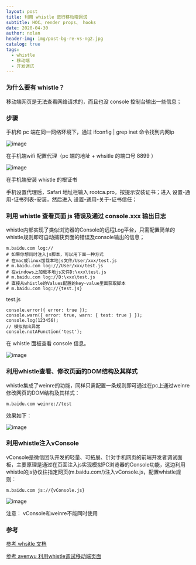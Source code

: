 ```yaml
---
layout: post
title: 利用 whistle 进行移动端调试
subtitle: HOC、render props、 hooks
date: 2020-04-30
author: nolan
header-img: img/post-bg-re-vs-ng2.jpg
catalog: true
tags:
  - whistle
  - 移动端
  - 开发调试
---
```



### 为什么要有 whistle？

移动端网页是无法查看网络请求的，而且也没 console 控制台输出一些信息；

### 步骤

手机和 pc 端在同一网络环境下，通过 ifconfig | grep inet 命令找到内网ip

![image](https://tva1.sinaimg.cn/large/007S8ZIlgy1gebvyw8zr7j322o0kgq98.jpg)

在手机端wifi 配置代理（pc 端的地址 + whsitle 的端口号 8899 ）

![image](https://tva1.sinaimg.cn/large/007S8ZIlgy1gebw1a00iej30uv0u0mys.jpg)

在手机端安装 whistle 的根证书

手机设置代理后，Safari 地址栏输入 rootca.pro，按提示安装证书；进入 设置-通用-证书列表-安装，然后进入 设置-通用-关于-证书信任；

### 利用 whistle 查看页面 js 错误及通过 console.xxx 输出日志

whistle内部实现了类似浏览器的Console的远程Log平台，只需配置简单的whistle规则即可自动捕获页面的错误及console输出的信息；


```
m.baidu.com log://
# 如果你想同时注入js脚本，可以用下面一种方式
# 在mac或linux加载本地js文件/User/xxx/test.js
# m.baidu.com log:///User/xxx/test.js
# 在windows上加载本地js文件D:\xxx\test.js
# m.baidu.com log://D:\xxx\test.js
# 直接从whistle的Values配置的key-value里面获取脚本
# m.baidu.com log://{test.js}

```

test.js


```
console.error({ error: true });
console.warn({ error: true, warn: { test: true } });
console.log(123456);
// 模拟抛出异常
console.notAFunction('test');

```

在 whistle 面板查看 console 信息。

![image](https://tva1.sinaimg.cn/large/007S8ZIlgy1gebwqjxopaj31r40u0npd.jpg)

### 利用whistle查看、修改页面的DOM结构及其样式

whistle集成了weinre的功能，同样只需配置一条规则即可通过在pc上通过weinre修改网页的DOM结构及其样式：


```
m.baidu.com weinre://test

```
效果如下：

![image](https://user-gold-cdn.xitu.io/2018/4/17/162d3c2cdc69d2a8?imageslim)


### 利用whistle注入vConsole

vConsole是微信团队开发的轻量、可拓展、针对手机网页的前端开发者调试面板，主要原理是通过在页面注入js实现模拟PC浏览器的Console功能，这边利用whistle的js协议往指定网页(m.baidu.com/)注入vConsole.js，配置whistle规则：


```
m.baidu.com js://{vConsole.js}

```

![image](https://tva1.sinaimg.cn/large/007S8ZIlgy1gebwukk1bwj31080iaq6h.jpg)

注意： vConsole和weinre不能同时使用


### 参考

[参考 whsitle 文档](http://wproxy.org/whistle/)

[参考 avenwu 利用whistle调试移动端页面](https://juejin.im/post/5ad5f471518825557e78e623)
